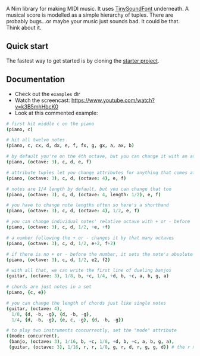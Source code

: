 A Nim library for making MIDI music. It uses [TinySoundFont](https://github.com/schellingb/TinySoundFont) underneath. A musical score is modelled as a simple hierarchy of tuples. There are probably bugs...or maybe your music just sounds bad. It could be that. Think about it.

## Quick start

The fastest way to get started is by cloning the [starter project](https://github.com/paranim/paramidi_starter).

## Documentation

* Check out the `examples` dir
* Watch the screencast: https://www.youtube.com/watch?v=k3B5mhHbcK0
* Look at this commented example:

```nim
# first hit middle c on the piano
(piano, c)

# hit all twelve notes
(piano, c, cx, d, dx, e, f, fx, g, gx, a, ax, b)

# by default you're on the 4th octave, but you can change it with an attribute tuple
(piano, (octave: 3), c, d, e, f)

# attribute tuples let you change attributes for anything that comes after it
(piano, (octave: 3), c, d, (octave: 4), e, f)

# notes are 1/4 length by default, but you can change that too
(piano, (octave: 3), c, d, (octave: 4, length: 1/2), e, f)

# you have to change note lengths often so here's a shorthand
(piano, (octave: 3), c, d, (octave: 4), 1/2, e, f)

# you can change individual notes' relative octave with + or - before
(piano, (octave: 3), c, d, 1/2, +e, +f)

# a number following the + or - changes it by that many octaves
(piano, (octave: 3), c, d, 1/2, e+2, f+2)

# if there is no + or - before the number, it sets the note's absolute octave
(piano, (octave: 3), c, d, 1/2, e2, f2)

# with all that, we can write the first line of dueling banjos
(guitar, (octave: 3), 1/8, b, +c, 1/4, +d, b, +c, a, b, g, a)

# chords are just notes in a set
(piano, {c, e})

# you can change the length of chords just like single notes
(guitar, (octave: 4),
  1/8, {d, -b, -g}, {d, -b, -g},
  1/4, {d, -b, -g}, {e, c, -g}, {d, -b, -g})

# to play two instruments concurrently, set the "mode" attribute
((mode: concurrent),
 (banjo, (octave: 3), 1/16, b, +c, 1/8, +d, b, +c, a, b, g, a),
 (guitar, (octave: 3), 1/16, r, r, 1/8, g, r, d, r, g, g, d)) # the r means rest
